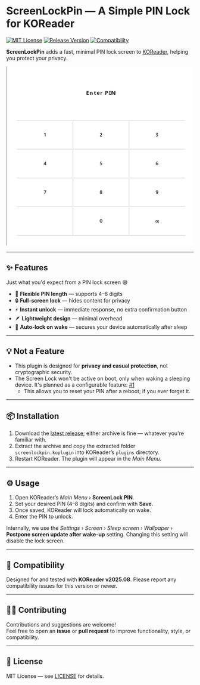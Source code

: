 # ScreenLockPin — A Simple PIN Lock for KOReader

[![MIT License](https://img.shields.io/badge/License-MIT-orange.svg)](https://opensource.org/licenses/MIT)
[![Release Version](https://img.shields.io/badge/Release-2025.10-blue.svg)](https://github.com/oleasteo/koreader-screenlockpin/releases/tag/v2025.10)
[![Compatibility](https://img.shields.io/badge/Comptibility-KOReader%20v2025.08-yellow.svg)](https://github.com/koreader/koreader/tree/v2025.08)

**ScreenLockPin** adds a fast, minimal PIN lock screen
to [KOReader](https://github.com/koreader/koreader), helping you protect your
privacy.

![Lock Screen Preview](lockscreen.png)

---

## ✨ Features

Just what you'd expect from a PIN lock screen 😅

- 🗽 **Flexible PIN length** — supports 4–8 digits
- 🔒 **Full-screen lock** — hides content for privacy
- ⚡ **Instant unlock** — immediate response, no extra confirmation button
- 🪶 **Lightweight design** — minimal overhead
- 🔁 **Auto-lock on wake** — secures your device automatically after sleep

---

## 💡 Not a Feature

- This plugin is designed for **privacy and casual protection**, not
  cryptographic security.
- The Screen Lock won't be active on boot, only when waking a sleeping device.
  It's planned as a configurable feature:
  [#1](https://github.com/oleasteo/koreader-screenlockpin/issues/1)
    - This allows you to reset your PIN after a reboot; if you ever forget it.

---

## 📦 Installation

1. Download
   the [latest release](https://github.com/oleasteo/koreader-screenlockpin/releases/latest);
   either archive is fine — whatever you're familiar with.
2. Extract the archive and copy the extracted folder `screenlockpin.koplugin`
   into KOReader’s `plugins` directory.
3. Restart KOReader. The plugin will appear in the *Main Menu*.

---

## ⚙️ Usage

1. Open KOReader’s *Main Menu* › **ScreenLock PIN**.
2. Set your desired PIN (4–8 digits) and confirm with **Save**.
3. Once saved, KOReader will lock automatically on wake.
4. Enter the PIN to unlock.

Internally, we use the *Settings* › *Screen* › *Sleep screen* › *Wallpaper* ›
**Postpone screen update after wake-up** setting. Changing this setting will
disable the lock screen.

---

## 🧩 Compatibility

Designed for and tested with **KOReader v2025.08**. Please report any
compatibility issues for this version or newer.

---

## 🧑‍💻 Contributing

Contributions and suggestions are welcome!  
Feel free to open an **issue** or **pull request** to improve functionality,
style, or compatibility.

---

## 📜 License

MIT License —
see [LICENSE](https://github.com/oleasteo/koreader-screenlockpin/blob/main/LICENSE)
for details.
